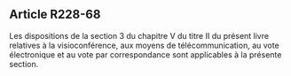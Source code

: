 Article R228-68
----
Les dispositions de la section 3 du chapitre V du titre II du présent livre
relatives à la visioconférence, aux moyens de télécommunication, au vote
électronique et au vote par correspondance sont applicables à la présente
section.
